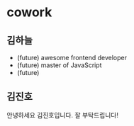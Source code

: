 # cowork

## 김하늘

- (future) awesome frontend developer
- (future) master of JavaScript
- (future)

## 김진호
안녕하세요 김진호입니다.
잘 부탁드립니다!
